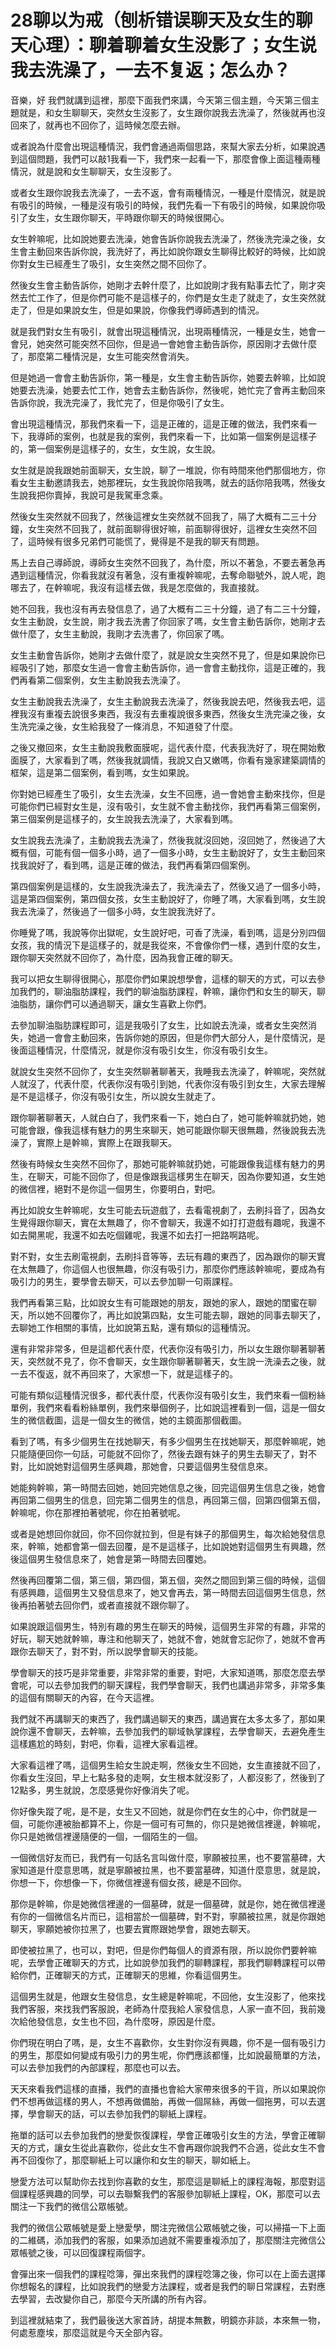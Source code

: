 # 28聊以为戒（刨析错误聊天及女生的聊天心理）：聊着聊着女生没影了；女生说我去洗澡了，一去不复返；怎么办？

音樂，好 我們就講到這裡，那麼下面我們來講，今天第三個主題，今天第三個主題就是，和女生聊聊天，突然女生沒影了，女生跟你說我去洗澡了，然後就再也沒回來了，就再也不回你了，這時候怎麼去辦。

或者說為什麼會出現這種情況，我們會通過兩個思路，來幫大家去分析，如果說遇到這個問題，我們可以敲1我看一下，我們來一起看一下，那麼會像上面這種兩種情況，就是說和女生聊聊天，女生沒影了。

或者女生跟你說我去洗澡了，一去不返，會有兩種情況，一種是什麼情況，就是說有吸引的時候，一種是沒有吸引的時候，我們先看一下有吸引的時候，如果說你吸引了女生，女生跟你聊天，平時跟你聊天的時候很開心。

女生幹嘛呢，比如說她要去洗澡，她會告訴你說我去洗澡了，然後洗完澡之後，女生會主動回來告訴你說，我洗好了，再比如說你跟女生聊得比較好的時候，比如說你對女生已經產生了吸引，女生突然之間不回你了。

然後女生會主動告訴你，她剛才去幹什麼了，比如說剛才我有點事去忙了，剛才突然去忙工作了，但是你們可能不是這樣子的，你們是女生走了就走了，女生突然就走了，但是如果說女生，但是如果說，你像我們導師遇到的情況。

就是我們對女生有吸引，就會出現這種情況，出現兩種情況，一種是女生，她會一會兒，她突然可能突然不回你，但是過一會她會主動告訴你，原因剛才去做什麼了，那麼第二種情況是，女生可能突然會消失。

但是她過一會會主動告訴你，第一種是，女生會主動告訴你，她要去幹嘛，比如說她要去洗澡，她要去忙工作，她會去主動告訴你，然後呢，她忙完了會再主動回來告訴你說，我洗完澡了，我忙完了，但是你吸引了女生。

會出現這種情況，那我們來看一下，這是正確的，這是正確的做法，我們來看一下，我導師的案例，也就是我的案例，我們來看一下，比如第一個案例是這樣子的，第一個案例是這樣子的，女生，女生說，女生說。

女生就是說我跟她前面聊天，女生說，聊了一堆說，你有時間來他們那個地方，你看女生主動邀請我去，她那裡玩，女生我說你陪我嗎，就去的話你陪我嗎，然後女生說我把你賣掉，我說可是我駕車念乘。

然後女生突然就不回我了，然後這裡女生突然就不回我了，隔了大概有二三十分鐘，女生突然不回我了，就前面聊得很好嘛，前面聊得很好，這裡女生突然不回了，這時候有很多兄弟們可能慌了，覺得是不是我的聊天有問題。

馬上去自己導師說，導師女生突然不回我了，為什麼，所以不著急，不要去著急再遇到這種情況，你看我就沒有著急，沒有重複幹嘛呢，去奪命聯號外，說人呢，跑哪去了，在幹嘛呢，我沒有這樣去做，我是怎麼做的，我直接就。

她不回我，我也沒有再去發信息了，過了大概有二三十分鐘，過了有二三十分鐘，女生主動說，女生說，剛才我去洗書了你回家了嗎，女生會主動告訴你，她剛才去做什麼了，女生主動說，我剛才去洗書了，你回家了嗎。

女生主動會告訴你，她剛才去做什麼了，就是說女生突然不見了，但是如果說你已經吸引了她，那麼女生過一會會主動告訴你，過一會會主動找你，這是正確的，我們再看第二個案例，女生主動說我去洗澡了。

女生主動說我去洗澡了，女生主動說我去洗澡了，然後我說去吧，然後我去吧，這裡我沒有重複去說很多東西，我沒有去重複說很多東西，然後女生洗完澡之後，女生洗完澡之後，女生給我發了一條消息，不知道發了什麼。

之後又撤回來，女生主動說我敷面膜呢，這代表什麼，代表我洗好了，現在開始敷面膜了，大家看到了嗎，然後我就調情，我說又白又嫩嗎，你看有幾家建築調情的框架，這是第二個案例，看到嗎，女生如果說。

你對她已經產生了吸引，女生去洗澡，女生不回應，過一會她會主動來找你，但是可能你們已經對女生是，沒有吸引，女生就不會主動找你，我們再看第三個案例，第三個案例是這樣子的，女生說我去洗澡了，大家看到嗎。

女生說我去洗澡了，主動說我去洗澡了，然後我就沒回她，沒回她了，然後過了大概有個，可能有個一個多小時，過了一個多小時，女生主動說好了，女生主動回來找我說好了，看到嗎，這是正確的做法，我們再看第四個案例。

第四個案例是這樣的，女生說我洗澡去了，我洗澡去了，然後又過了一個多小時，這是第四個案例，第四個女孩，女生主動說好了，你睡了嗎，大家看到嗎，女生說我去洗澡了，然後過了一個多小時，女生說我洗好了。

你睡覺了嗎，我說等你出獄呢，女生說好吧，可香了洗澡，看到嗎，這是分別四個女孩，我的情況下是這樣子的，就是我從來，不會像你們一樣，遇到什麼的女生，跟你聊天突然就不回你了，為什麼，因為我會正確的聊天。

我可以把女生聊得很開心，那麼你們如果說想學會，這樣的聊天的方式，可以去參加我們的，聊油脂肪課程，我們的聊油脂肪課程，幹嘛，讓你們和女生的聊天，聊油脂肪，讓你們可以通過聊天，讓女生喜歡上你們。

去參加聊油脂肪課程即可，這是我吸引了女生，比如說去洗澡，或者女生突然消失，她過一會會主動回來，告訴你她的原因，但是你們大部分人，是什麼情況，是後面這種情況，什麼情況，就是你沒有吸引女生，你沒有吸引女生。

就說女生突然不回你了，女生突然聊著聊著天，我睡我去洗澡了，幹嘛呢，突然就人就沒了，代表什麼，代表你沒有吸引到她，代表你沒有吸引到女生，大家去理解是不是這樣子，你沒有吸引女生，所以說女生就走了。

跟你聊著聊著天，人就白白了，我們來看一下，她白白了，她可能幹嘛就扔她，她可能會跟，像我這樣有魅力的男生來聊天，她可能跟你聊天很無趣，然後說我去洗澡了，實際上是幹嘛，實際上在跟我聊天。

然後有時候女生突然不回你了，那她可能幹嘛就扔她，可能跟像我這樣有魅力的男生，在聊天，可能不回你了，但是像跟我這樣男生在聊天，因為你要知道，女生她的微信裡，絕對不是你這一個男生，你要明白，對吧。

再比如說女生幹嘛呢，女生可能去玩遊戲了，去看電視劇了，去刷抖音了，因為女生覺得跟你聊天，實在太無趣了，你不會聊天，我還不如打打遊戲有趣呢，我還不如去開黑呢，我還不如去吃個雞呢，我還不如去打一把路啊路呢。

對不對，女生去刷電視劇，去刷抖音等等，去玩有趣的東西了，因為跟你的聊天實在太無趣了，你這個人也很無趣，你沒有吸引力，那麼你們應該幹嘛呢，要成為有吸引力的男生，要學會去聊天，可以去參加聊一句兩課程。

我們再看第三點，比如說女生有可能跟她的朋友，跟她的家人，跟她的閨蜜在聊天，所以她不回覆你了，再比如說第四點，女生可能去聊，跟她的同事去聊天了，去聊她工作相關的事情，比如說第五點，還有類似的這種情況。

還有非常非常多，但是這都代表什麼，代表你沒有吸引力，所以女生跟你聊著聊著天，突然就不見了，你不會聊天，女生跟你聊著聊著天，女生說一洗澡去之後，就一去不復返，就不再回來了，大家想一下，就是這樣子的。

可能有類似這種情況很多，都代表什麼，代表你沒有吸引女生，我們來看一個粉絲單例，我們來看看粉絲單例，我們來舉個例子，比如說這裡看到一個，這是一個女生的微信截圖，這是一個女生的微信，她的主鏡面那個截圖。

看到了嗎，有多少個男生在找她聊天，有多少個男生在找她聊天，那麼幹嘛呢，她只能隨便回你一句話，可能就不回你了，然後去跟有妹子的男生去聊天了，對不對，比如說她對這個男生感興趣，那她會，只要這個男生發信息來。

她能夠幹嘛，第一時間去回她，她回完她信息之後，回完這個男生信息之後，她會再回第二個男生的信息，回完第二個男生的信息，再回第三個，回第四個第五個，幹嘛呢，你在那裡拍著號呢，你在拍著號呢。

或者是她想回你就回，你不回你就拉到，但是有妹子的那個男生，每次給她發信息來，幹嘛，她都會第一個去回覆，是不是這樣子，比如說她對這個男生有興趣，然後這個男生發信息來了，她會是第一時間去回覆她。

然後再回覆第二個，第三個，第四個，第五個，突然之間回到第三個的時候，這個有感興趣，這個男生又發信息來了，她又會再去，第一時間去回這個男生信息，然後再拍著號去回你們，或者直接就不跟你聊了。

如果說跟這個男生，特別有趣的男生在聊天的時候，這個男生非常的有趣，非常的好玩，聊天她就幹嘛，專注和他聊天了，她就不會，她就會忘記你了，她就不會再跟你去聊天了，對不對，所以說學會聊天的技能。

學會聊天的技巧是非常重要，非常非常的重要，對吧，大家知道嗎，那麼怎麼去學會呢，可以去參加我們的聊天課程，我們學會聊天，我們也講過非常多，非常多集的這個有關聊天的內容，在今天這裡。

我們就不再講聊天的東西了，我們講過聊天的東西，講過實在太多太多了，那如果說你還不會聊天，去幹嘛，去參加我們的聊域執掌課程，去學會聊天，去避免產生這樣尷尬的時刻，對吧，你看，這裡大家看這裡。

大家看這裡了嗎，這個男生給女生說走啊，然後女生不回她，女生直接就不回了，你看女生沒回，早上七點多發的走啊，女生根本就沒影了，人都沒影了，然後到了12點多，男生就說，怎麼感覺你好像消失了呢。

你好像失蹤了呢，是不是，女生又不回她，就是你們在女生的心中，你們就是一個，可能你連被胎都算不上，你是一個可有可無的，你只是她微信裡邊，幹嘛呢，你只是她微信裡邊隨便的一個，一個陌生的一個。

一個微信好友而已，我們有一句話名言叫做什麼，寧願被拉黑，也不要當墓碑，大家知道是什麼意思嗎，就是寧願被拉黑，也不要當墓碑，知道什麼意思，就是說，你想一下，你想像一下，你微信裡邊有個女孩，總是不回你。

那你是幹嘛，你是她微信裡邊的一個墓碑，就是一個墓碑，就是你，她在微信裡邊有你的一個微信名片而已，這相當於一個墓碑，對不對，寧願被拉黑，就是你跟她聊天，寧願她被你拉黑了，也要去實際跟她學會，跟她去聊天。

即使被拉黑了，也可以，對吧，但是你們每個人的資源有限，所以說你們要幹嘛呢，去學會正確聊天的方式，比如說參加我們的聊轉課程，那我們聊轉課程可以帶給你們，正確聊天的方式，正確聊天的思維，你看這個男生。

這個男生就是，他跟女生發信息，女生總是幹嘛呢，不回他，女生沒影了，他來找我們客服，來找我們客服說，老師為什麼我給人家發信息，人家一直不回，我前幾次給他發信息，女生也不回，為什麼呀，原因是什麼。

你們現在明白了嗎，是，女生不喜歡你，女生對你沒有興趣，你不是一個有吸引力的男生，那麼如何變成有吸引力的男生呢，你們應該都懂，比如說最簡單的方法，可以去參加我們的內部課程，那麼也可以去。

天天來看我們這樣的直播，我們的直播也會給大家帶來很多的干貨，所以如果說你們不想再做這樣的男人，不想再做備胎，再做一個屌絲，再做一個拖男，可以去選擇，學會聊天的話，可以去參加我們的聊紙上課程。

拖單的話可以去參加我們的戀愛恢復課程，學會正確吸引女生的方法，學會正確聊天的方式，讓女生從此喜歡你，從此女生不會再跟你說我們不合適，從此女生不會再不回復你了，那麼聊紙上可以讓你和女生的聊天，聊如紙上。

戀愛方法可以幫助你去找到你喜歡的女生，那麼這是聊紙上的課程海報，那麼對這個課程感興趣的同學，可以去聯繫我們的客服參加聊紙上課程，OK，那麼可以去關注一下我們的微信公眾帳號。

我們的微信公眾帳號是愛上戀愛學，關注完微信公眾帳號之後，可以掃描一下上面的二維碼，添加我們的客服，如果添加過就不需要重複添加了，那麼關注完微信公眾帳號之後，可以回復課程兩個字。

會彈出來一個我們的課程唸簿，彈出來我們的課程唸簿之後，你可以在上面去選擇你想報名的課程，比如說我們的戀愛方法課程，或者是我們的聊日常課程，去對應去學習，去改變你自己，那麼今天所講的所有內容。

到這裡就結束了，我們最後送大家首詩，胡提本無數，明鏡亦非談，本來無一物，何處惹塵埃，那麼這就是今天全部內容。